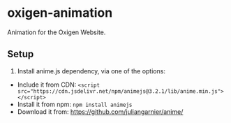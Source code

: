 # oxigen-animation

Animation for the Oxigen Website.

## Setup

1. Install anime.js dependency, via one of the options:

- Include it from CDN: `<script src="https://cdn.jsdelivr.net/npm/animejs@3.2.1/lib/anime.min.js"></script>`
- Install it from npm: `npm install animejs`
- Download it from: https://github.com/juliangarnier/anime/
